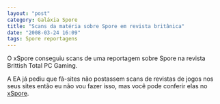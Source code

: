 ```yaml
---
layout: "post"
category: Galáxia Spore
title: "Scans da matéria sobre Spore em revista britânica"
date: "2008-03-24 16:09"
tags: Spore reportagens
---
```

O xSpore conseguiu scans de uma reportagem sobre Spore na revista Brittish Total PC Gaming.

A EA já pediu que fã-sites não postassem scans de revistas de jogos nos seus sites então eu não vou fazer isso, mas você pode conferir elas no [xSpore](http://www.xspore.com/news/407_magazine_scans.html).
